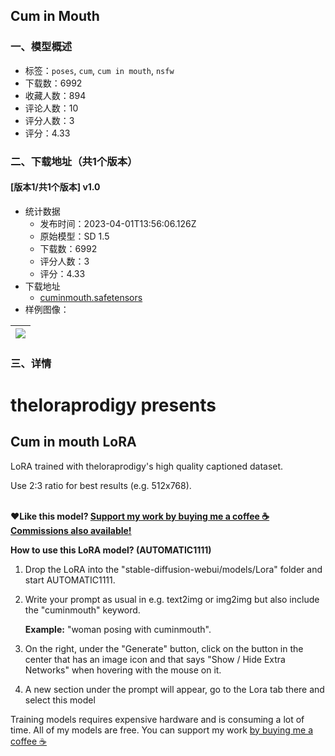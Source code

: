 ## Cum in Mouth
### 一、模型概述

- 标签：`poses`, `cum`, `cum in mouth`, `nsfw`
- 下载数：6992
- 收藏人数：894
- 评论人数：10
- 评分人数：3
- 评分：4.33

### 二、下载地址（共1个版本）

#### [版本1/共1个版本] v1.0

- 统计数据
  - 发布时间：2023-04-01T13:56:06.126Z
  - 原始模型：SD 1.5
  - 下载数：6992
  - 评分人数：3
  - 评分：4.33
- 下载地址
  - [cuminmouth.safetensors](https://civitai.com/api/download/models/32525)
- 样例图像：

| <img src="https://image.civitai.com/xG1nkqKTMzGDvpLrqFT7WA/60883df8-f8ad-4620-1b2c-eec60f416a00/width=450/370779.jpeg" /> |
| ---- |


### 三、详情
<h1 id="theloraprodigy-presents">theloraprodigy presents</h1><h2 id="cum-in-mouth-lora">Cum in mouth LoRA</h2><p></p><p>LoRA trained with theloraprodigy's high quality captioned dataset.</p><p>Use 2:3 ratio for best results (e.g. 512x768).</p><p><br />❤️<strong>Like this model? </strong><a target="_blank" rel="ugc" href="https://www.buymeacoffee.com/theloraprodigy"><strong>Support my work by buying me a coffee ☕</strong></a><br /><a target="_blank" rel="ugc" href="https://www.buymeacoffee.com/theloraprodigy/commissions"><strong>Commissions also available!</strong></a></p><p></p><p><strong>How to use this LoRA model? (AUTOMATIC1111)</strong></p><ol><li><p>Drop the LoRA into the "stable-diffusion-webui/models/Lora" folder and start AUTOMATIC1111.</p><p></p></li><li><p>Write your prompt as usual in e.g. text2img or img2img but also include the "cuminmouth" keyword.</p><p><strong>Example:</strong> "woman posing with cuminmouth".</p><p></p></li><li><p>On the right, under the "Generate" button, click on the button in the center that has an image icon and that says "Show / Hide Extra Networks" when hovering with the mouse on it.</p><p></p></li><li><p>A new section under the prompt will appear, go to the Lora tab there and select this model</p></li></ol><p></p><p>Training models requires expensive hardware and is consuming a lot of time. All of my models are free. You can support my work <a target="_blank" rel="ugc" href="https://www.buymeacoffee.com/theloraprodigy">by buying me a coffee ☕</a></p>